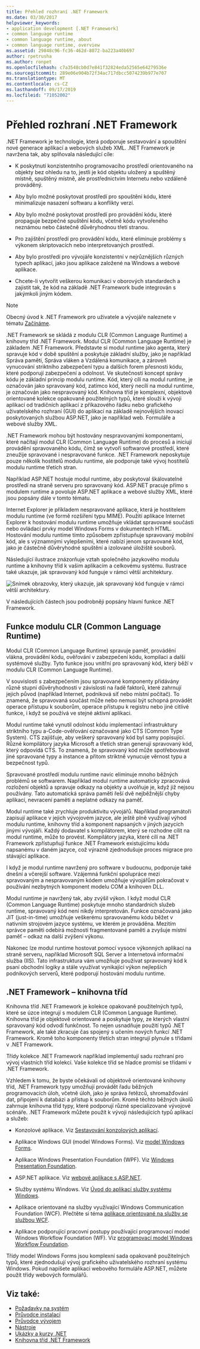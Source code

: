 ```yaml
---
title: Přehled rozhraní .NET Framework
ms.date: 03/30/2017
helpviewer_keywords:
- application development [.NET Framework]
- common language runtime
- common language runtime, about
- common language runtime, overview
ms.assetid: 29848c96-fc36-462d-8072-ba223a40b697
author: rpetrusha
ms.author: ronpet
ms.openlocfilehash: c7a3548cb0d7e841f32824eda52565e64279536e
ms.sourcegitcommit: 289e06e904b72f34ac717dbcc5074239b977e707
ms.translationtype: MT
ms.contentlocale: cs-CZ
ms.lasthandoff: 09/17/2019
ms.locfileid: "71052002"
---
```

# <a name="overview-of-the-net-framework"></a>Přehled rozhraní .NET Framework

.NET Framework je technologie, která podporuje sestavování a spouštění nové generace aplikací a webových služeb XML. .NET Framework je navržena tak, aby splňovala následující cíle:

- K poskytnutí konzistentního programovacího prostředí orientovaného na objekty bez ohledu na to, jestli je kód objektu uložený a spuštěný místně, spuštěný místně, ale prostřednictvím Internetu nebo vzdáleně prováděný.

- Aby bylo možné poskytovat prostředí pro spouštění kódu, které minimalizuje nasazení softwaru a konflikty verzí.

- Aby bylo možné poskytovat prostředí pro provádění kódu, které propaguje bezpečné spuštění kódu, včetně kódu vytvořeného neznámou nebo částečně důvěryhodnou třetí stranou.

- Pro zajištění prostředí pro provádění kódu, které eliminuje problémy s výkonem skriptovacích nebo interpretovaných prostředí.

- Aby bylo prostředí pro vývojáře konzistentní v nejrůznějších různých typech aplikací, jako jsou aplikace založené na Windows a webové aplikace.

- Chcete-li vytvořit veškerou komunikaci v oborových standardech a zajistit tak, že kód na základě .NET Framework bude integrován s jakýmkoli jiným kódem.

> [!NOTE]
> Obecný úvod k .NET Framework pro uživatele a vývojáře naleznete v tématu [Začínáme](index.md).

.NET Framework se skládá z modulu CLR (Common Language Runtime) a knihovny tříd .NET Framework. Modul CLR (Common Language Runtime) je základem .NET Framework. Představte si modul runtime jako agenta, který spravuje kód v době spuštění a poskytuje základní služby, jako je například Správa paměti, Správa vláken a Vzdálená komunikace, a zároveň vynucování striktního zabezpečení typu a dalších forem přesnosti kódu, které podporují zabezpečení a odolnost. Ve skutečnosti koncept správy kódu je základní princip modulu runtime. Kód, který cílí na modul runtime, je označován jako spravovaný kód, zatímco kód, který necílí na modul runtime, je označován jako nespravovaný kód. Knihovna tříd je komplexní, objektově orientované kolekce opakovaně použitelných typů, které slouží k vývoji aplikací od tradičních aplikací z příkazového řádku nebo grafického uživatelského rozhraní (GUI) do aplikací na základě nejnovějších inovací poskytovaných službou ASP.NET, jako je například web. Formuláře a webové služby XML.

.NET Framework mohou být hostovány nespravovanými komponentami, které načítají modul CLR (Common Language Runtime) do procesů a iniciují provádění spravovaného kódu, čímž se vytvoří softwarové prostředí, které zneužije spravované i nespravované funkce. .NET Framework neposkytuje pouze několik hostitelů modulu runtime, ale podporuje také vývoj hostitelů modulu runtime třetích stran.

Například ASP.NET hostuje modul runtime, aby poskytoval škálovatelné prostředí na straně serveru pro spravovaný kód. ASP.NET pracuje přímo s modulem runtime a povoluje ASP.NET aplikace a webové služby XML, které jsou popsány dále v tomto tématu.

Internet Explorer je příkladem nespravované aplikace, která je hostitelem modulu runtime (ve formě rozšíření typu MIME). Použití aplikace Internet Explorer k hostování modulu runtime umožňuje vkládat spravované součásti nebo ovládací prvky model Windows Forms v dokumentech HTML. Hostování modulu runtime tímto způsobem zpřístupňuje spravovaný mobilní kód, ale s významnými vylepšeními, které nabízí jenom spravované kód, jako je částečně důvěryhodné spuštění a izolované úložiště souborů.

Následující ilustrace znázorňuje vztah společného jazykového modulu runtime a knihovny tříd k vašim aplikacím a celkovému systému. Ilustrace také ukazuje, jak spravovaný kód funguje v rámci větší architektury.

![Snímek obrazovky, který ukazuje, jak spravovaný kód funguje v rámci větší architektury.](./media/overview/language-runtime-class-library-relationship.gif)

V následujících částech jsou podrobněji popsány hlavní funkce .NET Framework.

## <a name="features-of-the-common-language-runtime"></a>Funkce modulu CLR (Common Language Runtime)

Modul CLR (Common Language Runtime) spravuje paměť, provádění vlákna, provádění kódu, ověřování v zabezpečení kódu, kompilaci a další systémové služby. Tyto funkce jsou vnitřní pro spravovaný kód, který běží v modulu CLR (Common Language Runtime).

V souvislosti s zabezpečením jsou spravované komponenty přidávány různě stupni důvěryhodnosti v závislosti na řadě faktorů, které zahrnují jejich původ (například Internet, podniková síť nebo místní počítač). To znamená, že spravovaná součást může nebo nemusí být schopná provádět operace přístupu k souborům, operace přístupu k registru nebo jiné citlivé funkce, i když se používá ve stejné aktivní aplikaci.

Modul runtime také vynutil odolnost kódu implementací infrastruktury striktního typu a-Code-ověřování označované jako CTS (Common Type System). CTS zajišťuje, aby veškerý spravovaný kód byl samy popisující. Různé kompilátory jazyka Microsoft a třetích stran generují spravovaný kód, který odpovídá CTS. To znamená, že spravovaný kód může spotřebovávat jiné spravované typy a instance a přitom striktně vynucuje věrnost typu a bezpečnost typů.

Spravované prostředí modulu runtime navíc eliminuje mnoho běžných problémů se softwarem. Například modul runtime automaticky zpracovává rozložení objektů a spravuje odkazy na objekty a uvolňuje je, když již nejsou používány. Tato automatická správa paměti řeší dvě nejběžnější chyby aplikací, nevracení paměti a neplatné odkazy na paměť.

Modul runtime také zrychluje produktivitu vývojářů. Například programátoři zapisují aplikace v jejich vývojovém jazyce, ale ještě plně využívají výhod modulu runtime, knihovny tříd a komponent napsaných v jiných jazycích jinými vývojáři. Každý dodavatel s kompilátorem, který se rozhodne cílit na modul runtime, může to provést. Kompilátory jazyka, které cílí na .NET Framework zpřístupňují funkce .NET Framework existujícímu kódu napsanému v daném jazyce, což výrazně zjednodušuje proces migrace pro stávající aplikace.

I když je modul runtime navržený pro software v budoucnu, podporuje také dnešní a včerejší software. Vzájemná funkční spolupráce mezi spravovaným a nespravovaným kódem umožňuje vývojářům pokračovat v používání nezbytných komponent modelu COM a knihoven DLL.

Modul runtime je navržený tak, aby zvýšil výkon. I když modul CLR (Common Language Runtime) poskytuje mnoho standardních služeb runtime, spravovaný kód není nikdy interpretován. Funkce označovaná jako JIT (just-in-time) umožňuje veškerému spravovanému kódu běžet v nativním strojovém jazyce systému, ve kterém je prováděna. Mezitím správce paměti odebírá možnosti fragmentované paměti a zvyšuje místní paměť – odkaz na další zvýšení výkonu.

Nakonec lze modul runtime hostovat pomocí vysoce výkonných aplikací na straně serveru, například Microsoft SQL Server a Internetová informační služba (IIS). Tato infrastruktura vám umožňuje používat spravovaný kód k psaní obchodní logiky a stále využívat vynikající výkon nejlepších podnikových serverů, které podporují hostování modulu runtime.

## <a name="net-framework-class-library"></a>.NET Framework – knihovna tříd

Knihovna tříd .NET Framework je kolekce opakovaně použitelných typů, které se úzce integrují s modulem CLR (Common Language Runtime). Knihovna tříd je objektově orientované a poskytuje typy, ze kterých vlastní spravovaný kód odvodí funkčnost. To nejen usnadňuje použití typů .NET Framework, ale také zkracuje čas spojený s učením nových funkcí .NET Framework. Kromě toho komponenty třetích stran integrují plynule s třídami v .NET Framework.

Třídy kolekce .NET Framework například implementují sadu rozhraní pro vývoj vlastních tříd kolekcí. Vaše kolekce tříd se hladce promísí se třídami v .NET Framework.

Vzhledem k tomu, že byste očekávali od objektově orientované knihovny tříd, .NET Framework typy umožňují provádět řadu běžných programovacích úloh, včetně úloh, jako je správa řetězců, shromažďování dat, připojení k databázi a přístup k souborům. Kromě těchto běžných úkolů zahrnuje knihovna tříd typy, které podporují různé specializované vývojové scénáře. .NET Framework můžete použít k vývoji následujících typů aplikací a služeb:

- Konzolové aplikace. Viz [Sestavování konzolových aplikací](../../standard/building-console-apps.md).

- Aplikace Windows GUI (model Windows Forms). Viz [model Windows Forms](../winforms/index.md).

- Aplikace Windows Presentation Foundation (WPF). Viz [Windows Presentation Foundation](../wpf/index.md).

- ASP.NET aplikace. Viz [webové aplikace s ASP.NET](../develop-web-apps-with-aspnet.md).

- Služby systému Windows. Viz [Úvod do aplikací služby systému Windows](../windows-services/introduction-to-windows-service-applications.md).

- Aplikace orientované na služby využívající Windows Communication Foundation (WCF). Přečtěte si téma [aplikace orientované na služby se službou WCF](../wcf/index.md).

- Aplikace podporující pracovní postupy používající programovací model Windows Workflow Foundation (WF). Viz [programovací model Windows Workflow Foundation](../windows-workflow-foundation/index.md).

Třídy model Windows Forms jsou komplexní sada opakovaně použitelných typů, které zjednodušují vývoj grafického uživatelského rozhraní systému Windows. Pokud napíšete aplikaci webového formuláře ASP.NET, můžete použít třídy webových formulářů.

## <a name="see-also"></a>Viz také:

- [Požadavky na systém](system-requirements.md)
- [Průvodce instalací](../install/index.md)
- [Průvodce vývojem](../development-guide.md)
- [Nástroje](../tools/index.md)
- [Ukázky a kurzy .NET](../../samples-and-tutorials/index.md)
- [Knihovna tříd .NET Framework](https://go.microsoft.com/fwlink/?LinkID=227195)
